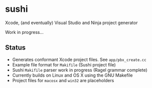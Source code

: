 # sushi

Xcode, (and eventually) Visual Studio and Ninja project generator

Work in progress...

## Status

* Generates conformant Xcode project files. See ```app/pbx_create.cc```
* Example file format for ```Makifile``` (Sushi project file)
* Sushi ```Makifile``` parser work in progress (Ragel grammar complete)
* Currently builds on Linux and OS X using the GNU Makefile
* Project files for ```macosx``` and ```win32``` are placeholders
